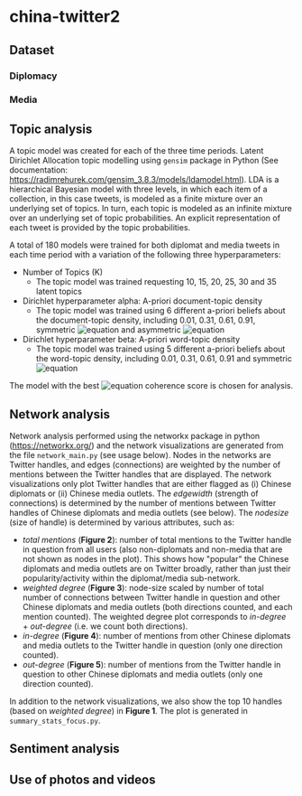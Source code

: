 # china-twitter2

## Dataset

### Diplomacy

### Media

## Topic analysis
A topic model was created for each of the three time periods. Latent Dirichlet Allocation topic modelling using `gensim` package in Python (See documentation: https://radimrehurek.com/gensim_3.8.3/models/ldamodel.html). 
LDA is a hierarchical Bayesian model with three levels, in which each item of a collection, in this case tweets, is modeled as a finite mixture over an underlying set of topics. In turn, each topic is modeled as an infinite mixture over an underlying set of topic probabilities. An explicit representation of each tweet is provided by the topic probabilities. 

A total of 180 models were trained for both diplomat and media tweets in each time period with a variation of the following three hyperparameters:
* Number of Topics (K)
    * The topic model was trained requesting 10, 15, 20, 25, 30 and 35 latent topics
* Dirichlet hyperparameter alpha: A-priori document-topic density
    * The topic model was trained using 6 different a-priori beliefs about the document-topic density, including 0.01, 0.31, 0.61, 0.91, symmetric ![equation](https://latex.codecogs.com/svg.image?%5Cleft(%5Cfrac%7B1%7D%7Bn_%7Btopics%7D%7D%5Cright)) and asymmetric ![equation](https://latex.codecogs.com/svg.image?%5Cleft(%5Cfrac%7B1%7D%7Btopic_%7Bi%7D%20&plus;%20%5Csqrt%7Bn_%7Btopics%7D%7D%7D%5Cright))
* Dirichlet hyperparameter beta: A-priori word-topic density
    * The topic model was trained using 5 different a-priori beliefs about the word-topic density, including 0.01, 0.31, 0.61, 0.91 and symmetric ![equation](https://latex.codecogs.com/svg.image?%5Cleft(%5Cfrac%7B1%7D%7Bn_%7Btopics%7D%7D%5Cright))

The model with the best ![equation](https://latex.codecogs.com/svg.image?c_v) coherence score is chosen for analysis.

## Network analysis
Network analysis performed using the networkx package in python (https://networkx.org/) and the network visualizations are generated from the file ```network_main.py``` (see usage below). 
Nodes in the networks are Twitter handles, and edges (connections) are weighted by the number of mentions between the Twitter handles that are displayed. 
The network visualizations only plot Twitter handles that are either flagged as (i) Chinese diplomats or (ii) Chinese media outlets. 
The *edgewidth* (strength of connections) is determined by the number of mentions between Twitter handles of Chinese diplomats and media outlets (see below). 
The *nodesize* (size of handle) is determined by various attributes, such as: 
* *total mentions* (**Figure 2**): number of total mentions to the Twitter handle in question from all users (also non-diplomats and non-media that are not shown as nodes in the plot). This shows how "popular" the Chinese diplomats and media outlets are on Twitter broadly, rather than just their popularity/activity within the diplomat/media sub-network. 
* *weighted degree* (**Figure 3**): node-size scaled by number of total number of connections between Twitter handle in question and other Chinese diplomats and media outlets (both directions counted, and each mention counted). The weighted degree plot corresponds to *in-degree* + *out-degree* (i.e. we count both directions). 
* *in-degree* (**Figure 4**): number of mentions from other Chinese diplomats and media outlets to the Twitter handle in question (only one direction counted). 
* *out-degree* (**Figure 5**): number of mentions from the Twitter handle in question to other Chinese diplomats and media outlets (only one direction counted). 

In addition to the network visualizations, we also show the top 10 handles (based on *weighted degree*) in **Figure 1**. The plot is generated in ```summary_stats_focus.py```.

## Sentiment analysis

## Use of photos and videos